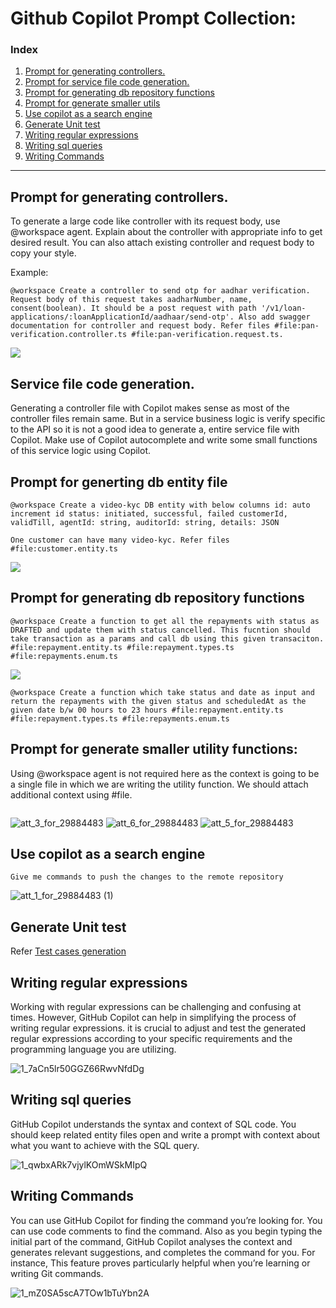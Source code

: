 # Github Copilot Prompt Collection:

### Index

1. [Prompt for generating controllers.](#prompt-for-generating-controllers)
2. [Prompt for service file code generation.](#service-file-code-generation)
3. [Prompt for generating db repository functions](#prompt-for-generating-db-repository-functions)
5. [Prompt for generate smaller utils](#prompt-for-generate-smaller-utility-functions)
7. [Use copilot as a search engine](#use-copilot-as-a-search-engine)
9. [Generate Unit test](#generate-unit-test)
10. [Writing regular expressions](#writing-regular-expressions)
11. [Writing sql queries](#writing-sql-queries)
12. [Writing Commands](#writing-commands)

---

## Prompt for generating controllers.
To generate a large code like controller with its request body, use @workspace agent. Explain about the controller with appropriate info
to get desired result. You can also attach existing controller and request body to copy your style.

Example:
```
@workspace Create a controller to send otp for aadhar verification. Request body of this request takes aadharNumber, name, consent(boolean). It should be a post request with path '/v1/loan-applications/:loanApplicationId/aadhaar/send-otp'. Also add swagger documentation for controller and request body. Refer files #file:pan-verification.controller.ts #file:pan-verification.request.ts.
```
![](https://github.com/user-attachments/assets/7769b6d5-5fd5-40d4-9b26-37ee0b26f008)


## Service file code generation.
Generating a controller file with Copilot makes sense as most of the controller files remain same. But in a service business logic is verify specific to the API so it is not a good idea to generate a, entire service file with Copilot. Make use of Copilot autocomplete and write some small functions of this service logic using Copilot.


## Prompt for generting db entity file
```
@workspace Create a video-kyc DB entity with below columns id: auto increment id status: initiated, successful, failed customerId, validTill, agentId: string, auditorId: string, details: JSON

One customer can have many video-kyc. Refer files #file:customer.entity.ts
```
![](https://github.com/user-attachments/assets/6b123fe5-dccc-4d84-a37c-e350524d4934)


## Prompt for generating db repository functions
```
@workspace Create a function to get all the repayments with status as DRAFTED and update them with status cancelled. This fucntion should take transaction as a params and call db using this given transaciton. #file:repayment.entity.ts #file:repayment.types.ts #file:repayments.enum.ts
```
![](https://github.com/user-attachments/assets/aed9f2f1-4a00-467d-82c0-199e5915366d)

```
@workspace Create a function which take status and date as input and return the repayments with the given status and scheduledAt as the given date b/w 00 hours to 23 hours #file:repayment.entity.ts #file:repayment.types.ts #file:repayments.enum.ts
```

## Prompt for generate smaller utility functions:
Using @workspace agent is not required here as the context is going to be a single file in which we are writing the utility function.
We should attach additional context using #file.

```Update all empty createdBy in repayments where repayment.type === RepaymentType.AUTOMATIC add createdBy = RepaymentInitiator.LIGHT_SYSTEM else RepaymentInitiator.PARTNER, do it most optimized way.
```
![att_3_for_29884483](https://github.com/Talentica/github-copilot-knowledge-base/assets/109061225/beb59093-b346-4256-baa4-e6b1718d88be)
![att_6_for_29884483](https://github.com/Talentica/github-copilot-knowledge-base/assets/109061225/5f5efae3-dad6-40d7-bdc2-7ab43c0a394e)
![att_5_for_29884483](https://github.com/Talentica/github-copilot-knowledge-base/assets/109061225/699e662c-8bd3-4c68-8205-97731e3d57f8)


## Use copilot as a search engine
```
Give me commands to push the changes to the remote repository
```
![att_1_for_29884483 (1)](https://github.com/Talentica/github-copilot-knowledge-base/assets/109061225/be244705-bd06-4da4-895b-d322066372ac)


## Generate Unit test
Refer [Test cases generation](/3.copilot-features.md#test-cases-generation)

## Writing regular expressions
Working with regular expressions can be challenging and confusing at times. However, GitHub Copilot can help in simplifying the process of writing regular expressions. it is crucial to adjust and test the generated regular expressions according to your specific requirements and the programming language you are utilizing.

![1_7aCn5lr50GGZ66RwvNfdDg](https://github.com/Talentica/github-copilot-knowledge-base/assets/109061225/7d4d56db-c031-4e4b-bc1c-d3854eb8701a)


## Writing sql queries
GitHub Copilot understands the syntax and context of SQL code. You should keep related entity files open and write a prompt with context about what you want to achieve with the SQL query.

![1_qwbxARk7vjylKOmWSkMIpQ](https://github.com/Talentica/github-copilot-knowledge-base/assets/109061225/9016d4fa-15b1-43a3-b051-429b96af199f)


## Writing Commands
You can use GitHub Copilot for finding the command you’re looking for. You can use code comments to find the command. Also as you begin typing the initial part of the command, GitHub Copilot analyses the context and generates relevant suggestions, and completes the command for you. For instance, This feature proves particularly helpful when you’re learning or writing Git commands.

![1_mZ0SA5scA7TOw1bTuYbn2A](https://github.com/Talentica/github-copilot-knowledge-base/assets/109061225/89f4136c-f2fd-4281-90c0-b546c9f986b6)
